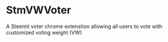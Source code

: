 # StmVWVoter
A Steemit voter chrome extenstion allowing all users to vote with customized voting weight (VW)
